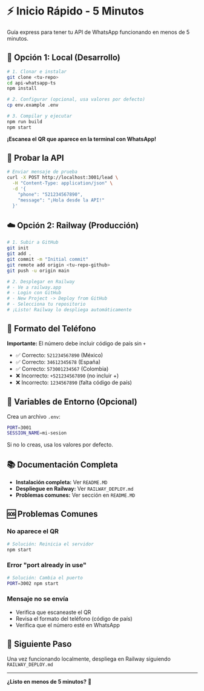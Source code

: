 # ⚡ Inicio Rápido - 5 Minutos

Guía express para tener tu API de WhatsApp funcionando en menos de 5 minutos.

## 🚀 Opción 1: Local (Desarrollo)

```bash
# 1. Clonar e instalar
git clone <tu-repo>
cd api-whatsapp-ts
npm install

# 2. Configurar (opcional, usa valores por defecto)
cp env.example .env

# 3. Compilar y ejecutar
npm run build
npm start
```

**¡Escanea el QR que aparece en la terminal con WhatsApp!**

## 🧪 Probar la API

```bash
# Enviar mensaje de prueba
curl -X POST http://localhost:3001/lead \
  -H "Content-Type: application/json" \
  -d '{
    "phone": "521234567890",
    "message": "¡Hola desde la API!"
  }'
```

## ☁️ Opción 2: Railway (Producción)

```bash
# 1. Subir a GitHub
git init
git add .
git commit -m "Initial commit"
git remote add origin <tu-repo-github>
git push -u origin main

# 2. Desplegar en Railway
# - Ve a railway.app
# - Login con GitHub
# - New Project -> Deploy from GitHub
# - Selecciona tu repositorio
# ¡Listo! Railway lo despliega automáticamente
```

## 📱 Formato del Teléfono

**Importante:** El número debe incluir código de país sin `+`

- ✅ Correcto: `521234567890` (México)
- ✅ Correcto: `34612345678` (España)
- ✅ Correcto: `573001234567` (Colombia)
- ❌ Incorrecto: `+521234567890` (no incluir +)
- ❌ Incorrecto: `1234567890` (falta código de país)

## 🔑 Variables de Entorno (Opcional)

Crea un archivo `.env`:

```bash
PORT=3001
SESSION_NAME=mi-sesion
```

Si no lo creas, usa los valores por defecto.

## 📚 Documentación Completa

- **Instalación completa:** Ver `README.MD`
- **Despliegue en Railway:** Ver `RAILWAY_DEPLOY.md`
- **Problemas comunes:** Ver sección en `README.MD`

## 🆘 Problemas Comunes

### No aparece el QR
```bash
# Solución: Reinicia el servidor
npm start
```

### Error "port already in use"
```bash
# Solución: Cambia el puerto
PORT=3002 npm start
```

### Mensaje no se envía
- Verifica que escaneaste el QR
- Revisa el formato del teléfono (código de país)
- Verifica que el número esté en WhatsApp

## 🎯 Siguiente Paso

Una vez funcionando localmente, despliega en Railway siguiendo `RAILWAY_DEPLOY.md`

---

**¿Listo en menos de 5 minutos?** 🎉

